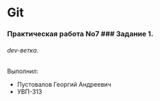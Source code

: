 # Git
### Практическая работа No7 ### Задание 1.
###### dev-ветка.

Выполнил:
* Пустовалов Георгий Андреевич
* УВП-313